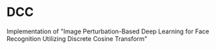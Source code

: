 # DCC
Implementation of "Image Perturbation-Based Deep Learning for Face Recognition Utilizing Discrete Cosine Transform"

